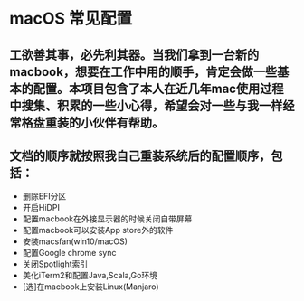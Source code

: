 # macOS 常见配置   

## 工欲善其事，必先利其器。当我们拿到一台新的macbook，想要在工作中用的顺手，肯定会做一些基本的配置。本项目包含了本人在近几年mac使用过程中搜集、积累的一些小心得，希望会对一些与我一样经常格盘重装的小伙伴有帮助。  

## 文档的顺序就按照我自己重装系统后的配置顺序，包括：
- 删除EFI分区
- 开启HiDPI
- 配置macbook在外接显示器的时候关闭自带屏幕
- 配置macbook可以安装App store外的软件
- 安装macsfan(win10/macOS)
- 配置Google chrome sync
- 关闭Spotlight索引
- 美化iTerm2和配置Java,Scala,Go环境
- [选]在macbook上安装Linux(Manjaro)
